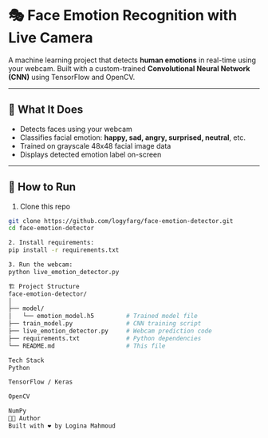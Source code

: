 # 🎭 Face Emotion Recognition with Live Camera

A machine learning project that detects **human emotions** in real-time using your webcam. Built with a custom-trained **Convolutional Neural Network (CNN)** using TensorFlow and OpenCV.

---

## 📸 What It Does

- Detects faces using your webcam
- Classifies facial emotion: **happy, sad, angry, surprised, neutral**, etc.
- Trained on grayscale 48x48 facial image data
- Displays detected emotion label on-screen

---





## 🚀 How to Run

1. Clone this repo

```bash
git clone https://github.com/logyfarg/face-emotion-detector.git
cd face-emotion-detector

2. Install requirements:
pip install -r requirements.txt

3. Run the webcam:
python live_emotion_detector.py

🏗 Project Structure
face-emotion-detector/
│
├── model/
│   └── emotion_model.h5         # Trained model file
├── train_model.py               # CNN training script
├── live_emotion_detector.py     # Webcam prediction code
├── requirements.txt             # Python dependencies
└── README.md                    # This file

Tech Stack
Python

TensorFlow / Keras

OpenCV

NumPy
👩‍💻 Author
Built with ❤️ by Logina Mahmoud

